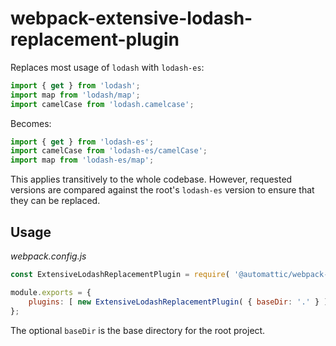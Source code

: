 # webpack-extensive-lodash-replacement-plugin

Replaces most usage of `lodash` with `lodash-es`:

```js
import { get } from 'lodash';
import map from 'lodash/map';
import camelCase from 'lodash.camelcase';
```

Becomes:

```js
import { get } from 'lodash-es';
import camelCase from 'lodash-es/camelCase';
import map from 'lodash-es/map';
```

This applies transitively to the whole codebase. However, requested versions are
compared against the root's `lodash-es` version to ensure that they can be
replaced.

## Usage

_webpack.config.js_

```js
const ExtensiveLodashReplacementPlugin = require( '@automattic/webpack-extensive-lodash-replacement-plugin' );

module.exports = {
	plugins: [ new ExtensiveLodashReplacementPlugin( { baseDir: '.' } ) ],
};
```

The optional `baseDir` is the base directory for the root project.

```

```
